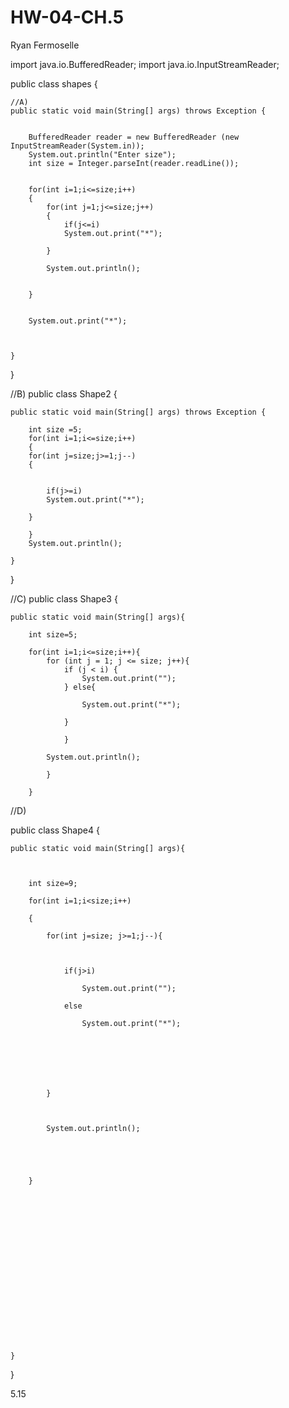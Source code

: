 HW-04-CH.5
==========
Ryan Fermoselle


import java.io.BufferedReader;
import java.io.InputStreamReader;



public class shapes {

	//A)
	public static void main(String[] args) throws Exception {
		
		
		BufferedReader reader = new BufferedReader (new InputStreamReader(System.in));
		System.out.println("Enter size");
		int size = Integer.parseInt(reader.readLine());
	
	
		for(int i=1;i<=size;i++)
		{
			for(int j=1;j<=size;j++)
			{
				if(j<=i)
				System.out.print("*");
				
			}
			
			System.out.println();
			
			
		}
			
		
		System.out.print("*");
	
		
		
	}
	
}


//B)
public class Shape2 {

	public static void main(String[] args) throws Exception {
		
		int size =5;
		for(int i=1;i<=size;i++)
		{
		for(int j=size;j>=1;j--)
		{
			
			
			if(j>=i)
			System.out.print("*");
			
		}
		
		}
		System.out.println();
		
	}
	
}



//C)
public class Shape3 {

	public static void main(String[] args){
		
		int size=5;
		
		for(int i=1;i<=size;i++){
			for (int j = 1; j <= size; j++){
				if (j < i) {
					System.out.print("");
				} else{
					
					System.out.print("*");
					
				}
				
				}
			
			System.out.println();	
				
			}
			
		}		





//D)

public class Shape4 {



	public static void main(String[] args){

		

		int size=9;

		for(int i=1;i<size;i++)

		{

			for(int j=size; j>=1;j--){

				

				if(j>i)

					System.out.print("");

				else

					System.out.print("*");

					

				

				

			}

			

			System.out.println();

			

			

		}

		

		

		

		

		

		

		

		

		

	}

	

	

	

	

}


5.15
